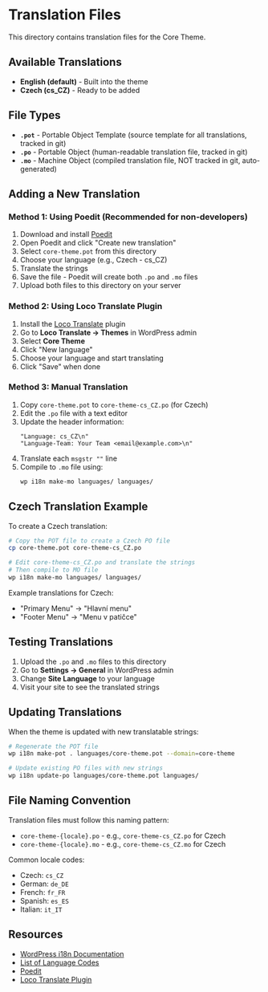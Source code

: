 # Translation Files

This directory contains translation files for the Core Theme.

## Available Translations

- **English (default)** - Built into the theme
- **Czech (cs_CZ)** - Ready to be added

## File Types

- **`.pot`** - Portable Object Template (source template for all translations, tracked in git)
- **`.po`** - Portable Object (human-readable translation file, tracked in git)
- **`.mo`** - Machine Object (compiled translation file, NOT tracked in git, auto-generated)

## Adding a New Translation

### Method 1: Using Poedit (Recommended for non-developers)

1. Download and install [Poedit](https://poedit.net/)
2. Open Poedit and click "Create new translation"
3. Select `core-theme.pot` from this directory
4. Choose your language (e.g., Czech - cs_CZ)
5. Translate the strings
6. Save the file - Poedit will create both `.po` and `.mo` files
7. Upload both files to this directory on your server

### Method 2: Using Loco Translate Plugin

1. Install the [Loco Translate](https://wordpress.org/plugins/loco-translate/) plugin
2. Go to **Loco Translate → Themes** in WordPress admin
3. Select **Core Theme**
4. Click "New language"
5. Choose your language and start translating
6. Click "Save" when done

### Method 3: Manual Translation

1. Copy `core-theme.pot` to `core-theme-cs_CZ.po` (for Czech)
2. Edit the `.po` file with a text editor
3. Update the header information:
   ```
   "Language: cs_CZ\n"
   "Language-Team: Your Team <email@example.com>\n"
   ```
4. Translate each `msgstr ""` line
5. Compile to `.mo` file using:
   ```bash
   wp i18n make-mo languages/ languages/
   ```

## Czech Translation Example

To create a Czech translation:

```bash
# Copy the POT file to create a Czech PO file
cp core-theme.pot core-theme-cs_CZ.po

# Edit core-theme-cs_CZ.po and translate the strings
# Then compile to MO file
wp i18n make-mo languages/ languages/
```

Example translations for Czech:
- "Primary Menu" → "Hlavní menu"
- "Footer Menu" → "Menu v patičce"

## Testing Translations

1. Upload the `.po` and `.mo` files to this directory
2. Go to **Settings → General** in WordPress admin
3. Change **Site Language** to your language
4. Visit your site to see the translated strings

## Updating Translations

When the theme is updated with new translatable strings:

```bash
# Regenerate the POT file
wp i18n make-pot . languages/core-theme.pot --domain=core-theme

# Update existing PO files with new strings
wp i18n update-po languages/core-theme.pot languages/
```

## File Naming Convention

Translation files must follow this naming pattern:
- `core-theme-{locale}.po` - e.g., `core-theme-cs_CZ.po` for Czech
- `core-theme-{locale}.mo` - e.g., `core-theme-cs_CZ.mo` for Czech

Common locale codes:
- Czech: `cs_CZ`
- German: `de_DE`
- French: `fr_FR`
- Spanish: `es_ES`
- Italian: `it_IT`

## Resources

- [WordPress i18n Documentation](https://developer.wordpress.org/apis/internationalization/)
- [List of Language Codes](https://make.wordpress.org/polyglots/teams/)
- [Poedit](https://poedit.net/)
- [Loco Translate Plugin](https://wordpress.org/plugins/loco-translate/)
